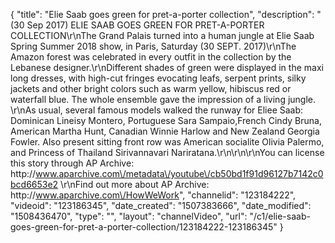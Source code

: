 {
    "title": "Elie Saab goes green for pret-a-porter collection",
    "description": "(30 Sep 2017) ELIE SAAB GOES GREEN FOR PRET-A-PORTER COLLECTION\r\nThe Grand Palais turned into a human jungle at Elie Saab Spring Summer 2018 show, in Paris, Saturday (30 SEPT. 2017)\r\nThe Amazon forest was celebrated in every outfit in the collection by the Lebanese designer.\r\nDifferent shades of green were displayed in the maxi long dresses, with high-cut fringes evocating leafs, serpent prints, silky jackets and other bright colors such as warm yellow, hibiscus red or waterfall blue. The whole ensemble gave the impression of a living jungle. \r\nAs usual, several famous models walked the runway for Eliee Saab: Dominican Lineisy Montero, Portuguese Sara Sampaio,French Cindy Bruna, American Martha Hunt, Canadian Winnie Harlow and New Zealand Georgia Fowler. Also present sitting front row was American socialite Olivia Palermo, and Princess of Thailand Sirivannavari Nariratana.\r\n\r\n\r\nYou can license this story through AP Archive: http:\/\/www.aparchive.com\/metadata\/youtube\/cb50bd1f91d96127b7142c0bcd6653e2 \r\nFind out more about AP Archive: http:\/\/www.aparchive.com\/HowWeWork",
    "channelid": "123184222",
    "videoid": "123186345",
    "date_created": "1507383666",
    "date_modified": "1508436470",
    "type": "",
    "layout": "channelVideo",
    "url": "\/c1\/elie-saab-goes-green-for-pret-a-porter-collection\/123184222-123186345"
}